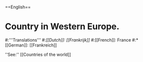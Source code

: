 ==English==

# Country in Western Europe.
#:'''Translations'''
#:*[[Dutch]]: [[Frankrijk]]
#:*[[French]]: France
#:*[[German]]: [[Frankreich]]

''See:'' [[Countries of the world]]